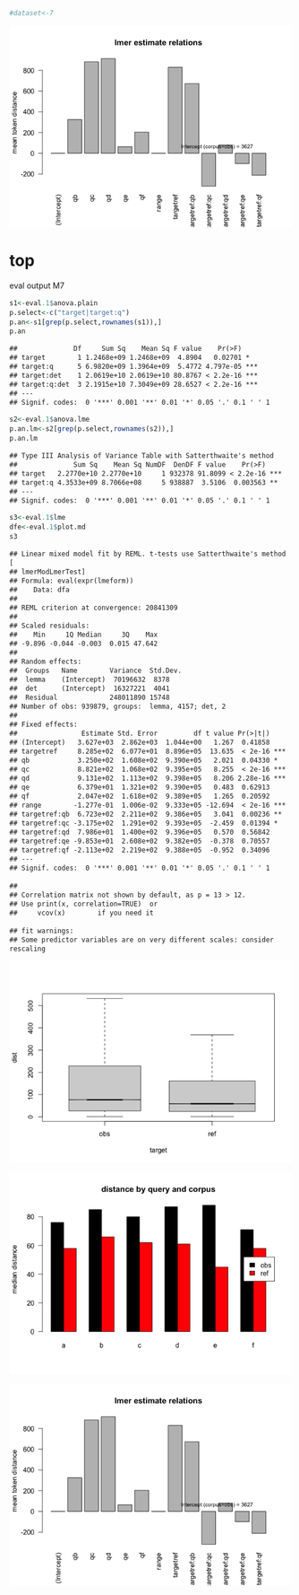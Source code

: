 ``` r
#dataset<-7
```

![](evaltest-007_files/figure-markdown_github/unnamed-chunk-2-1.png)

# top

eval output M7

``` r
s1<-eval.1$anova.plain
p.select<-c("target|target:q")
p.an<-s1[grep(p.select,rownames(s1)),]
p.an
```

    ##              Df     Sum Sq    Mean Sq F value    Pr(>F)    
    ## target        1 1.2468e+09 1.2468e+09  4.8904   0.02701 *  
    ## target:q      5 6.9820e+09 1.3964e+09  5.4772 4.797e-05 ***
    ## target:det    1 2.0619e+10 2.0619e+10 80.8767 < 2.2e-16 ***
    ## target:q:det  3 2.1915e+10 7.3049e+09 28.6527 < 2.2e-16 ***
    ## ---
    ## Signif. codes:  0 '***' 0.001 '**' 0.01 '*' 0.05 '.' 0.1 ' ' 1

``` r
s2<-eval.1$anova.lme
p.an.lm<-s2[grep(p.select,rownames(s2)),]
p.an.lm
```

    ## Type III Analysis of Variance Table with Satterthwaite's method
    ##              Sum Sq    Mean Sq NumDF  DenDF F value    Pr(>F)    
    ## target   2.2770e+10 2.2770e+10     1 932378 91.8099 < 2.2e-16 ***
    ## target:q 4.3533e+09 8.7066e+08     5 938887  3.5106  0.003563 ** 
    ## ---
    ## Signif. codes:  0 '***' 0.001 '**' 0.01 '*' 0.05 '.' 0.1 ' ' 1

``` r
s3<-eval.1$lme
dfe<-eval.1$plot.md
s3
```

    ## Linear mixed model fit by REML. t-tests use Satterthwaite's method [
    ## lmerModLmerTest]
    ## Formula: eval(expr(lmeform))
    ##    Data: dfa
    ## 
    ## REML criterion at convergence: 20841309
    ## 
    ## Scaled residuals: 
    ##    Min     1Q Median     3Q    Max 
    ## -9.896 -0.044 -0.003  0.015 47.642 
    ## 
    ## Random effects:
    ##  Groups   Name        Variance  Std.Dev.
    ##  lemma    (Intercept)  70196632  8378   
    ##  det      (Intercept)  16327221  4041   
    ##  Residual             248011890 15748   
    ## Number of obs: 939879, groups:  lemma, 4157; det, 2
    ## 
    ## Fixed effects:
    ##                Estimate Std. Error         df t value Pr(>|t|)    
    ## (Intercept)   3.627e+03  2.862e+03  1.044e+00   1.267  0.41858    
    ## targetref     8.285e+02  6.077e+01  8.896e+05  13.635  < 2e-16 ***
    ## qb            3.250e+02  1.608e+02  9.390e+05   2.021  0.04330 *  
    ## qc            8.821e+02  1.068e+02  9.395e+05   8.255  < 2e-16 ***
    ## qd            9.131e+02  1.113e+02  9.398e+05   8.206 2.28e-16 ***
    ## qe            6.379e+01  1.321e+02  9.390e+05   0.483  0.62913    
    ## qf            2.047e+02  1.618e+02  9.389e+05   1.265  0.20592    
    ## range        -1.277e-01  1.006e-02  9.333e+05 -12.694  < 2e-16 ***
    ## targetref:qb  6.723e+02  2.211e+02  9.386e+05   3.041  0.00236 ** 
    ## targetref:qc -3.175e+02  1.291e+02  9.393e+05  -2.459  0.01394 *  
    ## targetref:qd  7.986e+01  1.400e+02  9.396e+05   0.570  0.56842    
    ## targetref:qe -9.853e+01  2.608e+02  9.382e+05  -0.378  0.70557    
    ## targetref:qf -2.113e+02  2.219e+02  9.388e+05  -0.952  0.34096    
    ## ---
    ## Signif. codes:  0 '***' 0.001 '**' 0.01 '*' 0.05 '.' 0.1 ' ' 1

    ## 
    ## Correlation matrix not shown by default, as p = 13 > 12.
    ## Use print(x, correlation=TRUE)  or
    ##     vcov(x)        if you need it

    ## fit warnings:
    ## Some predictor variables are on very different scales: consider rescaling

![](evaltest-007_files/figure-markdown_github/boxplot1-1.png)

![](evaltest-007_files/figure-markdown_github/barplot-1.png)

![](evaltest-007_files/figure-markdown_github/lmeplot-1.png)
